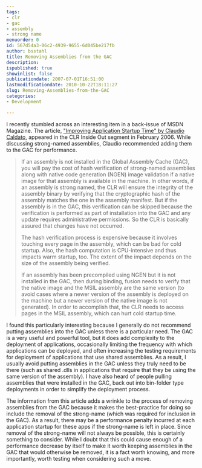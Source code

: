 ```yaml
---
tags:
- clr
- gac
- assembly
- strong name
menuorder: 0
id: 567d54a3-06c2-4939-9655-6d045be217fb
author: bsstahl
title: Removing Assemblies from the GAC
description: 
ispublished: true
showinlist: false
publicationdate: 2007-07-01T16:51:00
lastmodificationdate: 2010-10-22T18:11:27
slug: Removing-Assemblies-from-the-GAC
categories:
- Development

---
```


I recently stumbled across an interesting item in a back-issue of MSDN Magazine. The article, ["Improving Application Startup Time" by Claudio Caldato](http://msdn.microsoft.com/msdnmag/issues/06/02/clrinsideout/), appeared in the CLR Inside Out segment in February 2006. While discussing strong-named assemblies, Claudio recommended adding them to the GAC for performance.


> If an assembly is not installed in the Global Assembly Cache (GAC), you will pay the cost of hash verification of strong-named assemblies along with native code generation (NGEN) image validation if a native image for that assembly is available in the machine. In other words, if an assembly is strong named, the CLR will ensure the integrity of the assembly binary by verifying that the cryptographic hash of the assembly matches the one in the assembly manifest. But if the assembly is in the GAC, this verification can be skipped because the verification is performed as part of installation into the GAC and any update requires administrative permissions. So the CLR is basically assured that changes have not occurred.
> 
> The hash verification process is expensive because it involves touching every page in the assembly, which can be bad for cold startup. Also, the hash computation is CPU-intensive and thus impacts warm startup, too. The extent of the impact depends on the size of the assembly being verified.
> 
> If an assembly has been precompiled using NGEN but it is not installed in the GAC, then during binding, fusion needs to verify that the native image and the MSIL assembly are the same version (to avoid cases where a newer version of the assembly is deployed on the machine but a newer version of the native image is not generated). In order to accomplish that, the CLR needs to access pages in the MSIL assembly, which can hurt cold startup time.


I found this particularly interesting because I generally do not recommend putting assemblies into the GAC unless there is a particular need. The GAC is a very useful and powerful tool, but it does add complexity to the deployment of applications, occasionally limiting the frequency with which applications can be deployed, and often increasing the testing requirements for deployment of applications that use shared assemblies. As a result, I usually avoid putting assemblies in the GAC unless they truly need to be there (such as shared .dlls in applications that require that they be using the same version of the assembly). I have also heard of people pulling assemblies that were installed in the GAC, back out into bin-folder type deployments in order to simplify the deployment process.

The information from this article adds a wrinkle to the process of removing assemblies from the GAC because it makes the best-practice for doing so include the removal of the strong-name (which was required for inclusion in the GAC). As a result, there may be a performance penalty incurred at each application startup for these apps if the strong-name is left in place. Since removal of the strong-name will not always be possible, this is certainly something to consider. While I doubt that this could cause enough of a performance decrease by itself to make it worth keeping assemblies in the GAC that would otherwise be removed, it is a fact worth knowing, and more importantly, worth testing when considering such a move.

